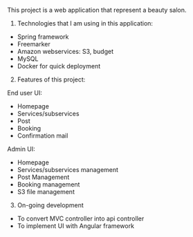 This project is a web application that represent a beauty salon.
1. Technologies that I am using in this application:
- Spring framework
- Freemarker
- Amazon webservices: S3, budget
- MySQL
- Docker for quick deployment

2. Features of this project:

End user UI:
- Homepage
- Services/subservices
- Post
- Booking
- Confirmation mail

Admin UI:
- Homepage
- Services/subservices management
- Post Management
- Booking management
- S3 file management

3. On-going development
- To convert MVC controller into api controller
- To implement UI with Angular framework
